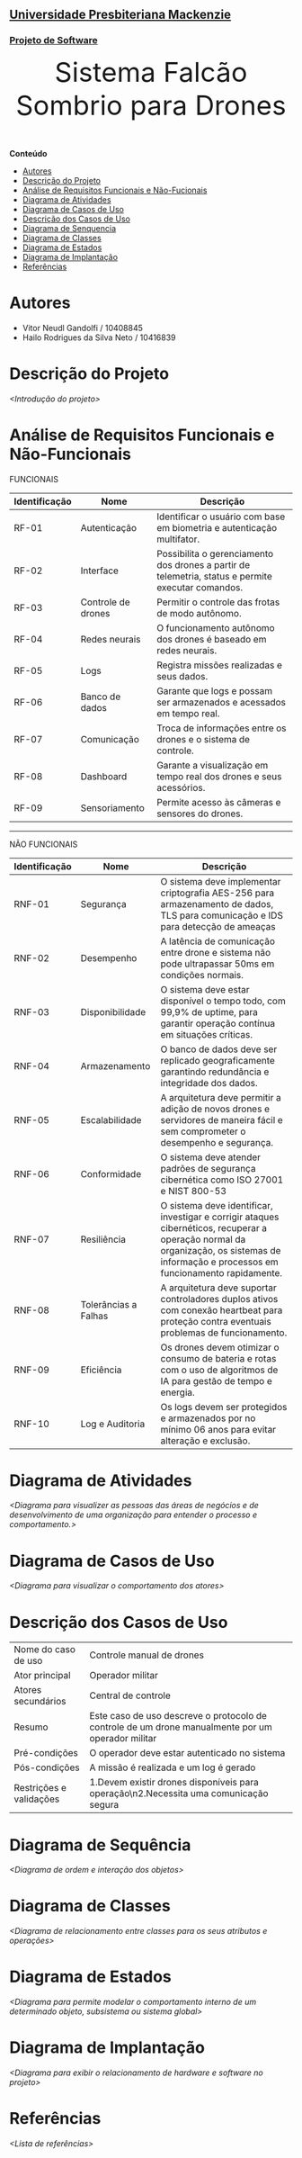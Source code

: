 <h2><a href= "https://www.mackenzie.br">Universidade Presbiteriana Mackenzie</a></h2>
<h3><a href= "https://www.mackenzie.br/graduacao/sao-paulo-higienopolis/sistemas-de-informacao">Projeto de Software</a></h3>


<font size="+12"><center>
Sistema Falcão Sombrio para Drones
</center></font>

**Conteúdo**

- [Autores](#nome-alunos)
- [Descrição do Projeto](#introdução-do-projeto)
- [Análise de Requisitos Funcionais e Não-Fucionais](#descrição-dos-requisitos)
- [Diagrama de Atividades](#diagrama-de-atividades) 
- [Diagrama de Casos de Uso](#diagrama-de-comportamento-atores)
- [Descrição dos Casos de Uso](#descrição-das-funcões)
- [Diagrama de Senquencia](#diagrama-de-ordem-interações)
- [Diagrama de Classes](#diagrama-orientado-objetos)
- [Diagrama de Estados](#diagrama-estrutura-componente)
- [Diagrama de Implantação](#diagrama-de-hardware-software)
- [Referências](#referências)


# Autores

* Vitor Neudl Gandolfi / 10408845
* Hailo Rodrigues da Silva Neto / 10416839


# Descrição do Projeto

*&lt;Introdução do projeto&gt;*

# Análise de Requisitos Funcionais e Não-Funcionais

FUNCIONAIS

| Identificação |      Nome     | Descrição   |
| ------------- | ------------- | -------------
| RF-01         | Autenticação       |Identificar o usuário com base em biometria e autenticação multifator.                            |
| RF-02         | Interface          |Possibilita o gerenciamento dos drones a partir de telemetria, status e permite executar comandos.|
| RF-03         | Controle de drones |Permitir o controle das frotas de modo autônomo.                                                  |
| RF-04         | Redes neurais      |O funcionamento autônomo dos drones é baseado em redes neurais.                                   |
| RF-05         | Logs               |Registra missões realizadas e seus dados.                                                         |
| RF-06         | Banco de dados     |Garante que logs e possam ser armazenados e acessados em tempo real.                              |
| RF-07         | Comunicação        |Troca de informações entre os drones e o sistema de controle.                                     |
| RF-08         | Dashboard          |Garante a visualização em tempo real dos drones e seus acessórios.                                |
| RF-09         | Sensoriamento      |Permite acesso às câmeras e sensores do drones.                                                   |


--------------------------------------------------------------------------------------------------------------------------------------------

NÃO FUNCIONAIS

| Identificação |      Nome     | Descrição   |
| ------------- | ------------- | -------------
| RNF-01         | Segurança        |O sistema deve implementar criptografia AES-256 para armazenamento de dados, TLS para comunicação e IDS para detecção de ameaças|
| RNF-02         | Desempenho       |A latência de comunicação entre drone e sistema não pode ultrapassar 50ms em condições normais.|
| RNF-03         | Disponibilidade  | O sistema deve estar disponível o tempo todo, com 99,9% de uptime, para garantir operação contínua em situações críticas.|
| RNF-04         | Armazenamento    |O banco de dados deve ser replicado geograficamente garantindo redundância e integridade dos dados.|
| RNF-05         |Escalabilidade    |A arquitetura deve permitir a adição de novos drones e servidores de maneira fácil e sem comprometer o desempenho e segurança.|
| RNF-06         | Conformidade     |O sistema deve atender padrões de segurança cibernética como ISO 27001 e NIST 800-53|
| RNF-07         | Resiliência      |O sistema deve identificar, investigar e corrigir ataques cibernéticos, recuperar a operação normal da organização, os sistemas de informação e processos em funcionamento rapidamente.|
| RNF-08         | Tolerâncias a Falhas |A arquitetura deve suportar controladores duplos ativos com conexão heartbeat para proteção contra eventuais problemas de funcionamento.|
| RNF-09         | Eficiência            |Os drones devem otimizar o consumo de bateria e rotas com o uso de algoritmos de IA para gestão de tempo e energia.|
| RNF-10         | Log e Auditoria      |Os logs devem ser protegidos e armazenados por no mínimo 06 anos para evitar alteração e exclusão.|


# Diagrama de Atividades

*&lt;Diagrama para visualizer as pessoas das áreas de negócios e de desenvolvimento de uma organização para entender o processo e comportamento.&gt;*

# Diagrama de Casos de Uso

*&lt;Diagrama para visualizar o comportamento dos atores&gt;*

# Descrição dos Casos de Uso
|||
| ------------- | ------------- | 
|Nome do caso de uso| Controle manual de drones       |
|Ator principal     | Operador militar|
|Atores secundários| Central de controle       |
|Resumo| Este caso de uso descreve o protocolo de controle de um drone manualmente por um operador militar       |
|Pré-condições| O operador deve estar autenticado no sistema       |
|Pós-condições| A missão é realizada e um log é gerado       |
|Restrições e validações| 1.Devem existir drones disponíveis para operação\n2.Necessita uma comunicação segura       |



# Diagrama de Sequência

*&lt;Diagrama de ordem e interação dos objetos&gt;*

# Diagrama de Classes

*&lt;Diagrama de relacionamento entre classes para os seus atributos e operações&gt;*

# Diagrama de Estados

*&lt;Diagrama para permite modelar o comportamento interno de um determinado objeto, subsistema ou sistema global&gt;*

# Diagrama de Implantação

*&lt;Diagrama para exibir o relacionamento de hardware e software no projeto&gt;*

# Referências

*&lt;Lista de referências&gt;*
